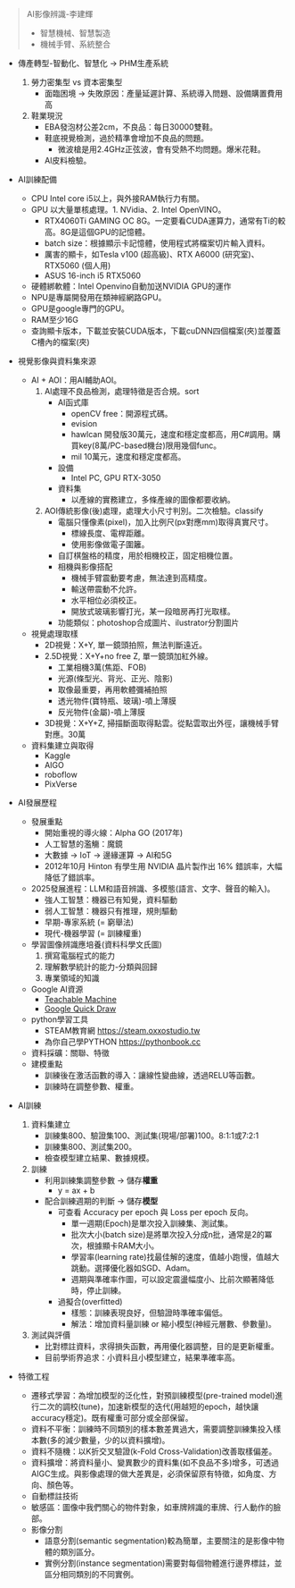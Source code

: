 > AI影像辨識-李建輝
> - 智慧機械、智慧製造
> - 機械手臂、系統整合

- 傳產轉型-智動化、智慧化 -> PHM生產系統
    1. 勞力密集型 vs 資本密集型
        - 面臨困境 -> 失敗原因：產量延遲計算、系統導入問題、設備購置費用高
    2. 鞋業現況
        - EBA發泡材公差2cm，不良品：每日30000雙鞋。
        - 鞋底視覺檢測，過於精準會增加不良品的問題。
            - 微波槍是用2.4GHz正弦波，會有受熱不均問題。爆米花鞋。
        - AI皮料檢驗。

- AI訓練配備
    - CPU Intel core i5以上，與外接RAM執行力有關。
    - GPU 以大量單核處理。1. NVidia、2. Intel OpenVINO。
        - RTX4060Ti GAMING OC 8G。一定要看CUDA運算力，通常有Ti的較高。8G是這個GPU的記憶體。
        - batch size：根據顯示卡記憶體，使用程式將檔案切片輸入資料。
        - 厲害的顯卡，如Tesla v100 (超高級)、RTX A6000 (研究室)、RTX5060 (個人用)
        - ASUS 16-inch i5 RTX5060
    - 硬體綁軟體：Intel Openvino自動加送NVIDIA GPU的運作
    - NPU是專屬開發用在類神經網路GPU。
    - GPU是google專門的GPU。
    - RAM至少16G
    - 查詢顯卡版本，下載並安裝CUDA版本，下載cuDNN四個檔案(夾)並覆蓋C槽內的檔案(夾)

- 視覺影像與資料集來源
    - AI + AOI：用AI輔助AOI。
        1. AI處理不良品檢測，處理特徵是否合規。sort
            - AI函式庫
                - openCV free：開源程式碼。
                - evision
                - hawlcan 開發版30萬元，速度和穩定度都高，用C#調用。購買key(8萬/PC-based機台)限用幾個func。
                - mil 10萬元，速度和穩定度都高。
            - 設備
                - Intel PC, GPU RTX-3050
            - 資料集
                - 以產線的實務建立，多條產線的圖像都要收納。
        2. AOI傳統影像(後)處理，處理大小尺寸判別。二次檢驗。classify
            - 電腦只懂像素(pixel)，加入比例尺(px對應mm)取得真實尺寸。
                - 標線長度、電桿距離。
                - 使用影像做電子圍籬。
            - 自訂棋盤格的精度，用於相機校正，固定相機位置。
            - 相機與影像搭配
                - 機械手臂震動要考慮，無法達到高精度。
                - 輸送帶震動不允許。
                - 水平相位必須校正。
                - 開放式玻璃影響打光，某一段暗房再打光取樣。
            - 功能類似：photoshop合成圖片、ilustrator分割圖片
    - 視覺處理取樣
        - 2D視覺：X+Y, 單一鏡頭拍照，無法判斷遠近。
        - 2.5D視覺：X+Y+no free Z, 單一鏡頭加紅外線。
            - 工業相機3萬(焦距、FOB)
            - 光源(條型光、背光、正光、陰影)
            - 取像最重要，再用軟體彌補拍照
            - 透光物件(寶特瓶、玻璃)-噴上薄膜
            - 反光物件(金屬)-噴上薄膜
        - 3D視覺：X+Y+Z, 掃描斷面取得點雲。從點雲取出外徑，讓機械手臂對應。30萬
    - 資料集建立與取得
        - Kaggle 
        - AIGO
        - roboflow
        - PixVerse

- AI發展歷程
    - 發展重點
        - 開始重視的導火線：Alpha GO (2017年)
        - 人工智慧的濫觴：魔鏡
        - 大數據 -> IoT -> 邊緣運算 -> AI和5G
        - 2012年10月 Hinton 有學生用 NVIDIA 晶片製作出 16% 錯誤率，大幅降低了錯誤率。
    - 2025發展進程：LLM和語音辨識、多模態(語言、文字、聲音的輸入)。
        - 強人工智慧：機器已有知覺，資料驅動
        - 弱人工智慧：機器只有推理，規則驅動
        - 早期-專家系統 (= 窮舉法)
        - 現代-機器學習 (= 訓練權重)
    - 學習圖像辨識應培養(資料科學文氏圖)
        1. 撰寫電腦程式的能力
        2. 理解數學統計的能力-分類與回歸
        3. 專業領域的知識
    - Google AI資源
        - [Teachable Machine](https://teachablemachine.withgoogle.com)
        - [Google Quick Draw](https://quickdraw.withgoogle.com)
    - python學習工具
        - STEAM教育網 https://steam.oxxostudio.tw
        - 為你自己學PYTHON https://pythonbook.cc
    - 資料採礦：關聯、特徵
    - 建模重點
        - 訓練後在激活函數的導入：讓線性變曲線，透過RELU等函數。
        - 訓練時在調整參數、權重。

- AI訓練
    1. 資料集建立
        - 訓練集800、驗證集100、測試集(現場/部署)100。8:1:1或7:2:1
        - 訓練集800、測試集200。
        - 檢查模型建立結果、數據規模。
    2. 訓練
        - 利用訓練集調整參數 -> 儲存**權重**
            - y = ax + b
        - 配合訓練週期的判斷 -> 儲存**模型**
            - 可查看 Accuracy per epoch 與 Loss per epoch 反向。
                - 單一週期(Epoch)是單次投入訓練集、測試集。
                - 批次大小(batch size)是將單次投入分成n批，通常是2的冪次，根據顯卡RAM大小。
                - 學習率(learning rate)找最佳解的速度，值越小跑慢，值越大跳動。選擇優化器如SGD、Adam。
                - 週期與準確率作圖，可以設定震盪幅度小、比前次顯著降低時，停止訓練。
            - 過擬合(overfitted)
                - 樣態：訓練表現良好，但驗證時準確率偏低。
                - 解法：增加資料量訓練 or 縮小模型(神經元層數、參數量)。
    3. 測試與評價
        - 比對標註資料，求得損失函數，再用優化器調整，目的是更新權重。
        - 目前學術界追求：小資料且小模型建立，結果準確率高。

- 特徵工程
    - 遷移式學習：為增加模型的泛化性，對預訓練模型(pre-trained model)進行二次的調校(tune)，加速新模型的迭代(用越短的epoch，越快讓accuracy穩定)。既有權重可部分或全部保留。
    - 資料不平衡：訓練時不同類別的樣本數差異過大，需要調整訓練集投入樣本數(多的減少數量，少的以資料擴增)。
    - 資料不隨機：以K折交叉驗證(k-Fold Cross-Validation)改善取樣偏差。
    - 資料擴增：將資料量小、變異數少的資料集(如不良品不多)增多，可透過AIGC生成。與影像處理的做大差異是，必須保留原有特徵，如角度、方向、顏色等。
    - 自動標註技術
    - 敏感區：圖像中我們關心的物件對象，如車牌辨識的車牌、行人動作的臉部。
    - 影像分割
        - 語意分割(semantic segmentation)較為簡單，主要關注的是影像中物體的類別區分。
        - 實例分割(instance segmentation)需要對每個物體進行邊界標註，並區分相同類別的不同實例。

